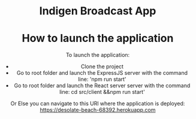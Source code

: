 <div align="center">
<h1>Indigen Broadcast App</h1>

# How to launch the application

To launch the application:

- Clone the project
- Go to root folder and launch the ExpressJS server with the command line: 'npm run start'
- Go to root folder and launch the React server server with the command line: cd src/client &&npm run start'

Or Else you can navigate to this URl where the application is deployed:
https://desolate-beach-68392.herokuapp.com
